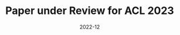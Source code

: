 ---
title: "Paper under Review for ACL 2023"
collection: publications
permalink: /publication/correlates
excerpt: 'Available upon request'
date: 2022-12
paperurl:
venue: Under Review.
citation: ''
---